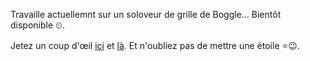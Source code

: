 Travaille actuellemnt sur un soloveur de grille de Boggle... Bientôt disponible ⏲.

Jetez un coup d'œil <a href="https://github.com/sev1527/anniversaires">ici</a> et <a href="https://github.com/sev1527/mastermind_solveur">là</a>. Et n'oubliez pas de mettre une étoile ⭐😉.
